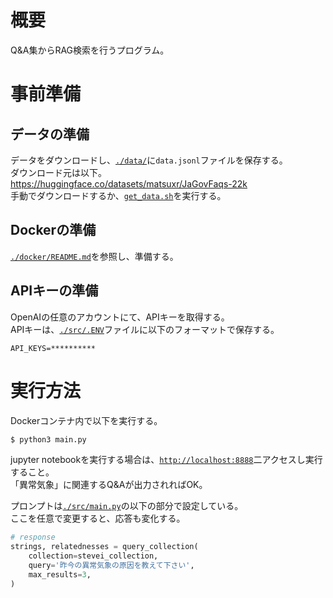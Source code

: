 # 概要
Q&A集からRAG検索を行うプログラム。  

# 事前準備
## データの準備
データをダウンロードし、[`./data/`](./data/)に`data.jsonl`ファイルを保存する。  
ダウンロード元は以下。  
<https://huggingface.co/datasets/matsuxr/JaGovFaqs-22k>  
手動でダウンロードするか、[`get_data.sh`](./get_data.sh)を実行する。  
## Dockerの準備
[`./docker/README.md`](./docker/README.md)を参照し、準備する。  
## APIキーの準備
OpenAIの任意のアカウントにて、APIキーを取得する。  
APIキーは、[`./src/.ENV`](./src/.ENV)ファイルに以下のフォーマットで保存する。  
```.env
API_KEYS=**********
```

# 実行方法
Dockerコンテナ内で以下を実行する。  
```bash
$ python3 main.py
```
jupyter notebookを実行する場合は、[`http://localhost:8888`](http://localhost:8888)二アクセスし実行すること。  
「異常気象」に関連するQ&Aが出力されればOK。

プロンプトは[`./src/main.py`](./src/main.py)の以下の部分で設定している。  
ここを任意で変更すると、応答も変化する。  
```python
# response
strings, relatednesses = query_collection(
    collection=stevei_collection,
    query='昨今の異常気象の原因を教えて下さい',
    max_results=3,
)
```


